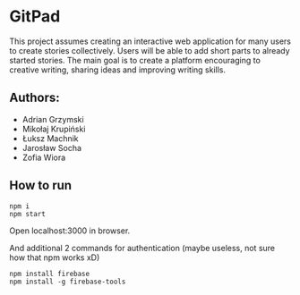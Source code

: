 # GitPad

This project assumes creating an interactive web application for many users to create stories collectively. Users will be able to add short parts to already started stories. The main goal is to create a platform encouraging to creative writing, sharing ideas and improving writing skills.

## Authors:
* Adrian Grzymski
* Mikołaj Krupiński
* Łuksz Machnik
* Jarosław Socha
* Zofia Wiora

## How to run
```
npm i
npm start
```
Open localhost:3000 in browser.

And additional 2 commands for authentication (maybe useless, not sure how that npm works xD)
```
npm install firebase
npm install -g firebase-tools
```